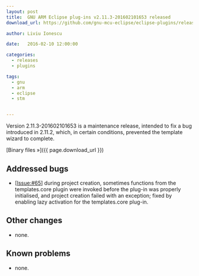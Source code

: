```yaml
---
layout: post
title:  GNU ARM Eclipse plug-ins v2.11.3-201602101653 released
download_url: https://github.com/gnu-mcu-eclipse/eclipse-plugins/releases/tag/v2.11.3-201602101653

author: Liviu Ionescu

date:   2016-02-10 12:00:00

categories:
  - releases
  - plugins

tags:
  - gnu
  - arm
  - eclipse
  - stm


---
```


Version 2.11.3-201602101653 is a maintenance release, intended to fix a bug introduced in 2.11.2, which, in certain conditions, prevented the template wizard to complete.

[Binary files »]({{ page.download_url }})

## Addressed bugs

- [[Issue:#65](https://github.com/gnu-mcu-eclipse/eclipse-plugins/issues/65)] during project creation, sometimes functions from the templates.core plugin were invoked before the plug-in was properly initialised, and project creation failed with an exception; fixed by enabling lazy activation for the templates.core plug-in.

## Other changes

- none.

## Known problems

- none.

